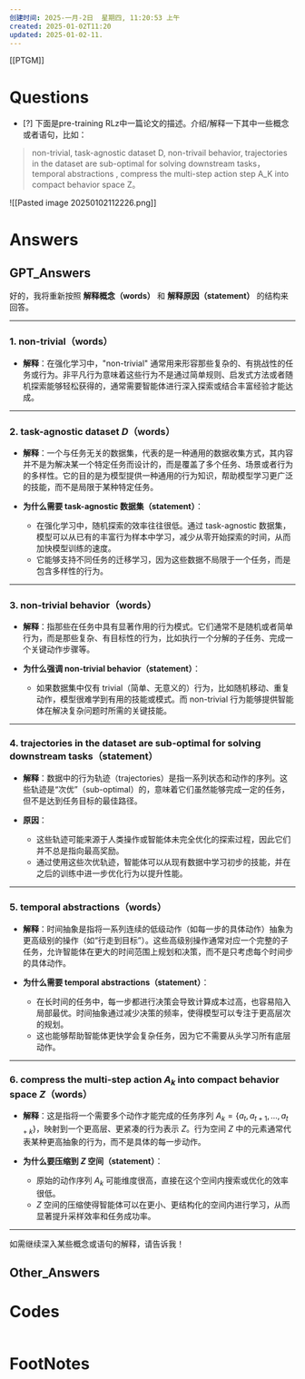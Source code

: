 ```yaml
---
创建时间: 2025-一月-2日  星期四, 11:20:53 上午
created: 2025-01-02T11:20
updated: 2025-01-02-11.
---
```

[[PTGM]]

# Questions

- [?] 下面是pre-training RLz中一篇论文的描述。介绍/解释一下其中一些概念或者语句，比如：

>non-trivial, 
>task-agnostic dataset D, 
>non-trivail behavior, 
>trajectories in the dataset are sub-optimal for solving downstream tasks，
> temporal abstractions , 
> compress the multi-step action step A_K into compact behavior space Z。

![[Pasted image 20250102112226.png]]
# Answers

## GPT_Answers
好的，我将重新按照 **解释概念（words）** 和 **解释原因（statement）** 的结构来回答。

---

### 1. **non-trivial（words）**
- **解释**：在强化学习中，"non-trivial" 通常用来形容那些复杂的、有挑战性的任务或行为。非平凡行为意味着这些行为不是通过简单规则、启发式方法或者随机探索能够轻松获得的，通常需要智能体进行深入探索或结合丰富经验才能达成。

---

### 2. **task-agnostic dataset $D$（words）**
- **解释**：一个与任务无关的数据集，代表的是一种通用的数据收集方式，其内容并不是为解决某一个特定任务而设计的，而是覆盖了多个任务、场景或者行为的多样性。它的目的是为模型提供一种通用的行为知识，帮助模型学习更广泛的技能，而不是局限于某种特定任务。

- **为什么需要 task-agnostic 数据集（statement）**：  
   - 在强化学习中，随机探索的效率往往很低。通过 task-agnostic 数据集，模型可以从已有的丰富行为样本中学习，减少从零开始探索的时间，从而加快模型训练的速度。
   - 它能够支持不同任务的迁移学习，因为这些数据不局限于一个任务，而是包含多样性的行为。

---

### 3. **non-trivial behavior（words）**
- **解释**：指那些在任务中具有显著作用的行为模式。它们通常不是随机或者简单行为，而是那些复杂、有目标性的行为，比如执行一个分解的子任务、完成一个关键动作步骤等。

- **为什么强调 non-trivial behavior（statement）**：  
   - 如果数据集中仅有 trivial（简单、无意义的）行为，比如随机移动、重复动作，模型很难学到有用的技能或模式。而 non-trivial 行为能够提供智能体在解决复杂问题时所需的关键技能。

---

### 4. **trajectories in the dataset are sub-optimal for solving downstream tasks（statement）**
- **解释**：数据中的行为轨迹（trajectories）是指一系列状态和动作的序列。这些轨迹是“次优”（sub-optimal）的，意味着它们虽然能够完成一定的任务，但不是达到任务目标的最佳路径。  

- **原因**：
   - 这些轨迹可能来源于人类操作或智能体未完全优化的探索过程，因此它们并不总是指向最高奖励。
   - 通过使用这些次优轨迹，智能体可以从现有数据中学习初步的技能，并在之后的训练中进一步优化行为以提升性能。

---

### 5. **temporal abstractions（words）**
- **解释**：时间抽象是指将一系列连续的低级动作（如每一步的具体动作）抽象为更高级别的操作（如“行走到目标”）。这些高级别操作通常对应一个完整的子任务，允许智能体在更大的时间范围上规划和决策，而不是只考虑每个时间步的具体动作。

- **为什么需要 temporal abstractions（statement）**：  
   - 在长时间的任务中，每一步都进行决策会导致计算成本过高，也容易陷入局部最优。时间抽象通过减少决策的频率，使得模型可以专注于更高层次的规划。
   - 这也能够帮助智能体更快学会复杂任务，因为它不需要从头学习所有底层动作。

---

### 6. **compress the multi-step action $A_k$ into compact behavior space $Z$（words）**
- **解释**：这是指将一个需要多个动作才能完成的任务序列 $A_k = \{a_t, a_{t+1}, ..., a_{t+k}\}$，映射到一个更高层、更紧凑的行为表示 $Z$。行为空间 $Z$ 中的元素通常代表某种更高抽象的行为，而不是具体的每一步动作。

- **为什么要压缩到 $Z$ 空间（statement）**：  
   - 原始的动作序列 $A_k$ 可能维度很高，直接在这个空间内搜索或优化的效率很低。
   - $Z$ 空间的压缩使得智能体可以在更小、更结构化的空间内进行学习，从而显著提升采样效率和任务成功率。

---

如需继续深入某些概念或语句的解释，请告诉我！

## Other_Answers


# Codes

```python

```


# FootNotes
